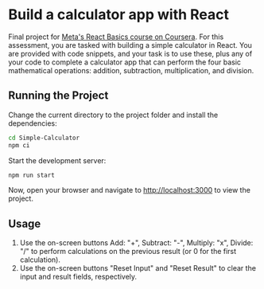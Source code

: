 # Build a calculator app with React

Final project for [Meta's React Basics course on Coursera](https://www.coursera.org/learn/react-basics). For this assessment, you are tasked with building a simple calculator in React. You are provided with code snippets, and your task is to use these, plus any of your code to complete a calculator app that can perform the four basic mathematical operations: addition, subtraction, multiplication, and division.

## Running the Project

Change the current directory to the project folder and install the dependencies:
```bash
cd Simple-Calculator
npm ci 
```

Start the development server:

```bash
npm run start 
```
Now, open your browser and navigate to [http://localhost:3000](http://localhost:3000) to view the project.

## Usage

1. Use the on-screen buttons Add: "+", Subtract: "-", Multiply: "x", Divide: "/" to perform calculations on the previous result (or 0 for the first calculation).
2. Use the on-screen buttons "Reset Input" and "Reset Result" to clear the input and result fields, respectively.  